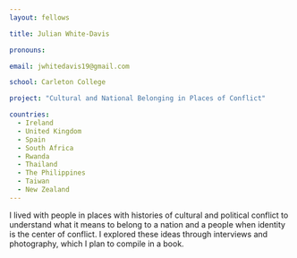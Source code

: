 ```yaml
---
layout: fellows

title: Julian White-Davis

pronouns: 

email: jwhitedavis19@gmail.com

school: Carleton College

project: "Cultural and National Belonging in Places of Conflict"

countries:
  - Ireland
  - United Kingdom
  - Spain
  - South Africa
  - Rwanda
  - Thailand
  - The Philippines
  - Taiwan
  - New Zealand
---
```


I lived with people in places with histories of cultural and political conflict to understand what it means to belong to a nation and a people when identity is the center of conflict. I explored these ideas through interviews and photography, which I plan to compile in a book.
